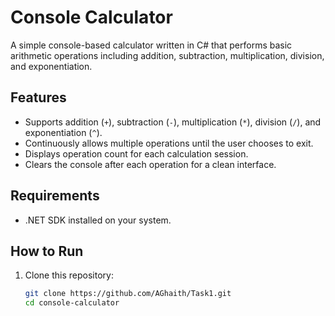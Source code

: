 # Console Calculator

A simple console-based calculator written in C# that performs basic arithmetic operations including addition, subtraction, multiplication, division, and exponentiation.

## Features

- Supports addition (`+`), subtraction (`-`), multiplication (`*`), division (`/`), and exponentiation (`^`).
- Continuously allows multiple operations until the user chooses to exit.
- Displays operation count for each calculation session.
- Clears the console after each operation for a clean interface.

## Requirements

- .NET SDK installed on your system.

## How to Run

1. Clone this repository:
   ```sh
   git clone https://github.com/AGhaith/Task1.git
   cd console-calculator
   ```
